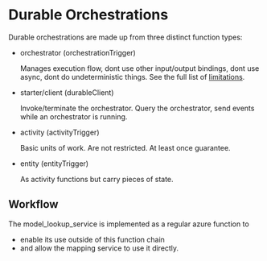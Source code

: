 # Durable Orchestrations

Durable orchestrations are made up from three distinct function types:

- orchestrator (orchestrationTrigger)

    Manages execution flow, dont use other input/output bindings, dont use async, dont do undeterministic things. See the full list of [limitations](https://docs.microsoft.com/en-us/azure/azure-functions/durable/durable-functions-code-constraints).
- starter/client (durableClient)

    Invoke/terminate the orchestrator. Query the orchestrator, send events while an orchestrator is running.
- activity (activityTrigger)

    Basic units of work. Are not restricted. At least once guarantee.
- entity (entityTrigger)

    As activity functions but carry pieces of state.

## Workflow

The model_lookup_service is implemented as a regular azure function to
- enable its use outside of this function chain
- and allow the mapping service to use it directly.
